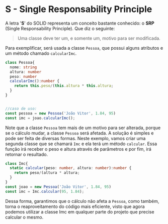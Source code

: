 # S - Single Responsability Principle

  

A letra '**S**' do SOLID representa um conceito bastante conhecido: o **SRP** (Single Responsability Principle). Que  diz o seguinte:

>  Uma classe deve ter um, e somente um, motivo para ser modificada.
>  

Para exemplificar, será usada a classe ```Pessoa```, que possui alguns atributos e um método chamado ```calcularImc```.

```typescript
class Pessoa{
  nome: string
  altura: number
  peso: number
  calcularImc():number {
    return this.peso/(this.altura * this.altura;
  }
}


//caso de uso:
const pessoa = new Pessoa('João Vitor', 1.84, 95)
const imc = joao.calcularImc();

```


Note que a classe ```Pessoa```  tem mais de um motivo para ser alterada, porque se o cálculo mudar, a classe ```Pessoa``` será afetada. 
A solução é simples e pode ser feita de diversas formas. Neste exemplo, vamos criar uma segunda classe que se chamará  ```Imc``` e ela terá um método ```calcular```. Essa função irá receber o peso e altura através de parâmetros e por fim, irá retornar o resultado. 

```typescript
class Imc{
  static calcular(peso: number, altura: number):number {
    return peso/(altura * altura;
  }
}
const joao = new Pessoa('João Vitor', 1.84, 95)
const imc = Imc.calcular(95, 1.84);
```

Dessa forma, garantimos que o cálculo não afeta a ```Pessoa```,  como também, torna o reaproveitamento do código mais eficiente, visto que agora podemos utilizar a classe Imc em qualquer parte do projeto que precise calcular o mesmo.
